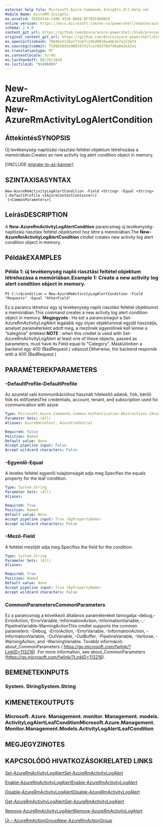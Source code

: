 ```yaml
---
external help file: Microsoft.Azure.Commands.Insights.dll-Help.xml
Module Name: AzureRM.Insights
ms.assetid: 5E854358-CA9D-4336-BA6A-BF7B1FADAB50
online version: https://docs.microsoft.com/en-us/powershell/module/azurerm.insights/new-azurermactivitylogalertcondition
schema: 2.0.0
content_git_url: https://github.com/Azure/azure-powershell/blob/preview/src/ResourceManager/Insights/Commands.Insights/help/New-AzureRmActivityLogAlertCondition.md
original_content_git_url: https://github.com/Azure/azure-powershell/blob/preview/src/ResourceManager/Insights/Commands.Insights/help/New-AzureRmActivityLogAlertCondition.md
ms.openlocfilehash: 3904be513baf73c67c2dbd0018ae6b3e7e2226fd
ms.sourcegitcommit: f599b50d5e980197d1fca769378df90a842b42a1
ms.translationtype: MT
ms.contentlocale: hu-HU
ms.lasthandoff: 08/20/2020
ms.locfileid: "93496099"
---
```

# <span data-ttu-id="70202-101">New-AzureRmActivityLogAlertCondition</span><span class="sxs-lookup"><span data-stu-id="70202-101">New-AzureRmActivityLogAlertCondition</span></span>

## <span data-ttu-id="70202-102">Áttekintés</span><span class="sxs-lookup"><span data-stu-id="70202-102">SYNOPSIS</span></span>
<span data-ttu-id="70202-103">Új tevékenység-naplózási riasztási feltétel objektum létrehozása a memóriában.</span><span class="sxs-lookup"><span data-stu-id="70202-103">Creates an new activity log alert condition object in memory.</span></span>

[!INCLUDE [migrate-to-az-banner](../../includes/migrate-to-az-banner.md)]

## <span data-ttu-id="70202-104">SZINTAXISA</span><span class="sxs-lookup"><span data-stu-id="70202-104">SYNTAX</span></span>

```
New-AzureRmActivityLogAlertCondition -Field <String> -Equal <String> [-DefaultProfile <IAzureContextContainer>]
 [<CommonParameters>]
```

## <span data-ttu-id="70202-105">Leírás</span><span class="sxs-lookup"><span data-stu-id="70202-105">DESCRIPTION</span></span>
<span data-ttu-id="70202-106">A **New-AzureRmActivityLogAlertCondition** parancsmag új tevékenység-naplózási riasztási feltétel objektumot hoz létre a memóriában.</span><span class="sxs-lookup"><span data-stu-id="70202-106">The **New-AzureRmActivityLogAlertCondition** cmdlet creates new activity log alert condition object in memory.</span></span>

## <span data-ttu-id="70202-107">Példák</span><span class="sxs-lookup"><span data-stu-id="70202-107">EXAMPLES</span></span>

### <span data-ttu-id="70202-108">Példa 1: új tevékenység napló riasztási feltétel objektum létrehozása a memóriában.</span><span class="sxs-lookup"><span data-stu-id="70202-108">Example 1: Create a new activity log alert condition object in memory.</span></span>
```
PS C:\>$condition = New-AzureRmActivityLogAlertCondition -Field "Requests" -Equal "OtherField"
```

<span data-ttu-id="70202-109">Ez a parancs létrehoz egy új tevékenység napló riasztási feltétel objektumot a memóriában.</span><span class="sxs-lookup"><span data-stu-id="70202-109">This command creates a new activity log alert condition object in memory.</span></span>
<span data-ttu-id="70202-110">**Megjegyzés** : Ha ezt a parancsmagot a Set-AzureRmActivityLogAlert legalább egy olyan objektummal együtt használja, amelyet paraméterként adott meg, a mezőnek egyenlőnek kell lennie a "kategória" értékkel.</span><span class="sxs-lookup"><span data-stu-id="70202-110">**NOTE** : when this cmdlet is used with Set-AzureRmActivityLogAlert at least one of these objects, passed as parameters, must have its Field equal to "Category".</span></span> <span data-ttu-id="70202-111">Máskülönben a backend egy 400 (BadRequest.) válaszol.</span><span class="sxs-lookup"><span data-stu-id="70202-111">Otherwise, the backend responds with a 400 (BadRequest.)</span></span>

## <span data-ttu-id="70202-112">PARAMÉTEREK</span><span class="sxs-lookup"><span data-stu-id="70202-112">PARAMETERS</span></span>

### <span data-ttu-id="70202-113">-DefaultProfile</span><span class="sxs-lookup"><span data-stu-id="70202-113">-DefaultProfile</span></span>
<span data-ttu-id="70202-114">Az azuretal való kommunikációhoz használt hitelesítő adatok, fiók, bérlői fiók és előfizetés</span><span class="sxs-lookup"><span data-stu-id="70202-114">The credentials, account, tenant, and subscription used for communication with azure</span></span>

```yaml
Type: Microsoft.Azure.Commands.Common.Authentication.Abstractions.IAzureContextContainer
Parameter Sets: (All)
Aliases: AzureRmContext, AzureCredential

Required: False
Position: Named
Default value: None
Accept pipeline input: False
Accept wildcard characters: False
```

### <span data-ttu-id="70202-115">-Egyenlő</span><span class="sxs-lookup"><span data-stu-id="70202-115">-Equal</span></span>
<span data-ttu-id="70202-116">A leveles feltétel egyenlő tulajdonságát adja meg.</span><span class="sxs-lookup"><span data-stu-id="70202-116">Specifies the equals property for the leaf condition.</span></span>

```yaml
Type: System.String
Parameter Sets: (All)
Aliases:

Required: True
Position: Named
Default value: None
Accept pipeline input: True (ByPropertyName)
Accept wildcard characters: False
```

### <span data-ttu-id="70202-117">-Mező</span><span class="sxs-lookup"><span data-stu-id="70202-117">-Field</span></span>
<span data-ttu-id="70202-118">A feltétel mezőjét adja meg.</span><span class="sxs-lookup"><span data-stu-id="70202-118">Specifies the field for the condition.</span></span>

```yaml
Type: System.String
Parameter Sets: (All)
Aliases:

Required: True
Position: Named
Default value: None
Accept pipeline input: True (ByPropertyName)
Accept wildcard characters: False
```

### <span data-ttu-id="70202-119">CommonParameters</span><span class="sxs-lookup"><span data-stu-id="70202-119">CommonParameters</span></span>
<span data-ttu-id="70202-120">Ez a parancsmag a következő általános paramétereket támogatja:-debug,-ErrorAction,-ErrorVariable,-InformationAction,-InformationVariable,-,-PipelineVariable-WarningAction</span><span class="sxs-lookup"><span data-stu-id="70202-120">This cmdlet supports the common parameters: -Debug, -ErrorAction, -ErrorVariable, -InformationAction, -InformationVariable, -OutVariable, -OutBuffer, -PipelineVariable, -Verbose, -WarningAction, and -WarningVariable.</span></span> <span data-ttu-id="70202-121">További információ: about_CommonParameters ( https://go.microsoft.com/fwlink/?LinkID=113216) .</span><span class="sxs-lookup"><span data-stu-id="70202-121">For more information, see about_CommonParameters (https://go.microsoft.com/fwlink/?LinkID=113216).</span></span>

## <span data-ttu-id="70202-122">BEMENETEK</span><span class="sxs-lookup"><span data-stu-id="70202-122">INPUTS</span></span>

### <span data-ttu-id="70202-123">System. String</span><span class="sxs-lookup"><span data-stu-id="70202-123">System.String</span></span>

## <span data-ttu-id="70202-124">KIMENETEK</span><span class="sxs-lookup"><span data-stu-id="70202-124">OUTPUTS</span></span>

### <span data-ttu-id="70202-125">Microsoft. Azure. Management. monitor. Management. models. ActivityLogAlertLeafCondition</span><span class="sxs-lookup"><span data-stu-id="70202-125">Microsoft.Azure.Management.Monitor.Management.Models.ActivityLogAlertLeafCondition</span></span>

## <span data-ttu-id="70202-126">MEGJEGYZI</span><span class="sxs-lookup"><span data-stu-id="70202-126">NOTES</span></span>

## <span data-ttu-id="70202-127">KAPCSOLÓDÓ HIVATKOZÁSOK</span><span class="sxs-lookup"><span data-stu-id="70202-127">RELATED LINKS</span></span>

[<span data-ttu-id="70202-128">Set-AzureRmActivityLogAlert</span><span class="sxs-lookup"><span data-stu-id="70202-128">Set-AzureRmActivityLogAlert</span></span>](./Set-AzureRmActivityLogAlert.md)

[<span data-ttu-id="70202-129">Enable-AzureRmActivityLogAlert</span><span class="sxs-lookup"><span data-stu-id="70202-129">Enable-AzureRmActivityLogAlert</span></span>](./Enable-AzureRmActivityLogAlert.md)

[<span data-ttu-id="70202-130">Disable-AzureRmActivityLogAlert</span><span class="sxs-lookup"><span data-stu-id="70202-130">Disable-AzureRmActivityLogAlert</span></span>](./Disable-AzureRmActivityLogAlert.md)

[<span data-ttu-id="70202-131">Get-AzureRmActivityLogAlert</span><span class="sxs-lookup"><span data-stu-id="70202-131">Get-AzureRmActivityLogAlert</span></span>](./Get-AzureRmActivityLogAlert.md)

[<span data-ttu-id="70202-132">Remove-AzureRmActivityLogAlert</span><span class="sxs-lookup"><span data-stu-id="70202-132">Remove-AzureRmActivityLogAlert</span></span>](./Remove-AzureRmActivityLogAlert.md)

[<span data-ttu-id="70202-133">Új – AzureRmActionGroup</span><span class="sxs-lookup"><span data-stu-id="70202-133">New-AzureRmActionGroup</span></span>](./Get-AzureRmActionGroup.md)
